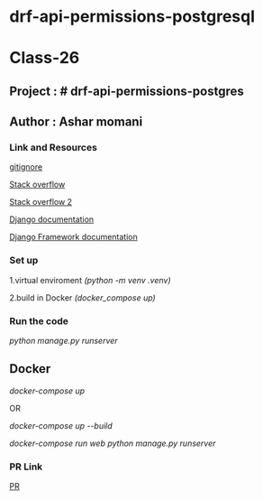 # drf-api-permissions-postgresql
# Class-26

## Project : # drf-api-permissions-postgres

## Author : Ashar momani 

### Link and Resources 

[gitignore](https://www.toptal.com/developers/gitignore)

[Stack overflow](https://stackoverflow.com/questions/27220403/django-paypal-ipn-urls-include-not-working)

[Stack overflow 2](https://stackoverflow.com/questions/37471735/global-name-get-user-model-is-not-defined)

[Django documentation](https://docs.djangoproject.com/en/4.1/topics/migrations/)

[Django Framework documentation](https://www.django-rest-framework.org/)


### Set up 
1.virtual enviroment _*(python -m venv .venv)*_

2.build in Docker _*(docker_compose up)*_

### Run the code 
_*python manage.py runserver*_

## Docker 

_*docker-compose up*_

OR 

_*docker-compose up --build*_

_*docker-compose run web python manage.py runserver*_



### PR Link
[PR](https://github.com/Ashar121299/drf-api-permissions-postgresql/pull/1)
